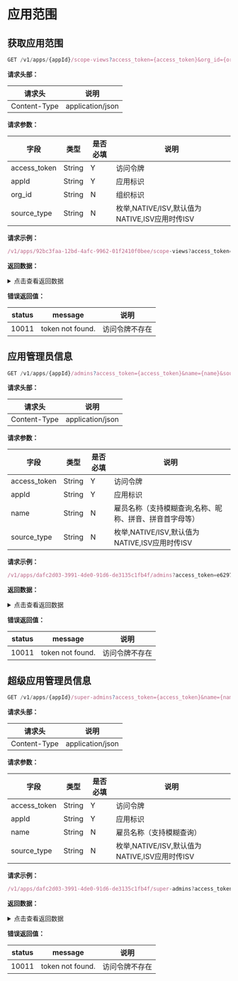 
# 应用范围

## 获取应用范围

```js
GET /v1/apps/{appId}/scope-views?access_token={access_token}&org_id={org_id}&source_type={source_type}
```

**请求头部：**

|请求头|说明 |
|---|---|
| Content-Type |application/json|

**请求参数：**

| 字段| 类型 | 是否必填|说明|
|---|---|---|---|
| access_token | String | Y | 访问令牌 |
| appId | String | Y | 应用标识 |
| org_id | String | N | 组织标识 |
| source_type | String | N | 枚举,NATIVE/ISV,默认值为NATIVE,ISV应用时传ISV |

**请求示例：**

```js
/v1/apps/92bc3faa-12bd-4afc-9962-01f2410f0bee/scope-views?access_token=ac2a8470c0fb4ad2a27edd7459c6c770&org_id=312
```

**返回数据：**

<details>
<summary>点击查看返回数据</summary>

```json
{
  "status": 0, 
  "message": "Everything is ok.", 
  "result": [
    {
      "id": 312, 
      "path": "/232/312/", 
      "name": "研发中心(导入)", 
      "children": [
        {
          "id": 315, 
          "path": "/232/312/315/", 
          "name": "研发二部(导入)", 
          "children": [ ]
        }, 
        {
          "id": 313, 
          "path": "/232/312/313/", 
          "name": "研发一部(导入)", 
          "children": [ ]
        }
      ]
    }
  ]
}
```
</details>

**错误返回值：**

| status | message |说明|
|---|---|---|
| 10011 |token not found.|访问令牌不存在|

## 应用管理员信息

```js
GET /v1/apps/{appId}/admins?access_token={access_token}&name={name}&source_type={source_type}
```

**请求头部：**

|请求头|说明 |
|---|---|
| Content-Type |application/json|

**请求参数：**

| 字段| 类型 | 是否必填|说明|
|---|---|---|---|
| access_token | String | Y | 访问令牌 |
| appId | String | Y | 应用标识 |
| name | String | N | 雇员名称（支持模糊查询,名称、昵称、拼音、拼音首字母等） |
| source_type | String | N | 枚举,NATIVE/ISV,默认值为NATIVE,ISV应用时传ISV |

**请求示例：**

```js
/v1/apps/dafc2d03-3991-4de0-91d6-de3135c1fb4f/admins?access_token=e62970d58f6a40c7b68040dabe50f678
```

**返回数据：**

<details>
<summary>点击查看返回数据</summary>

```json
{
  "status": 0, 
  "message": "Everything is ok.", 
  "result": {
    "records": [
      {
        "domain_id": "atwork", 
        "org_code": "85939199-6424-4f28-84d4-fce2aedf0e64", 
        "display_name": "XXX", 
        "employee_type_id": 125, 
        "employee_type": "正式员工", 
        "id": 829, 
        "name": "XXX", 
        "type": "EMPLOYEE", 
        "sort_order": 999, 
        "user_id": "53419de6c13a494b85187f20116338f1", 
        "username": "lizj", 
        "nickname": "XXX", 
        "status": "ACTIVATED", 
        "senior": false, 
        "gender": "MALE", 
        "birthday": 1477612800000, 
        "pinyin": "zhijun", 
        "initial": "zj", 
        "more_info": { }, 
        "settings": { }, 
        "mobile": "", 
        "email": "123@test.com", 
        "created": 0, 
        "last_modified": 0, 
        "expired": 0, 
        "disabled": false, 
        "root_org_info": {
          "id": 144, 
          "name": "研发部"
        }, 
        "positions": [
          {
            "employee_id": 829, 
            "org_id": 332, 
            "org_name": "财经管理部", 
            "corp_id": 144, 
            "corp_name": "研发部", 
            "job_title": "测试", 
            "path": "/144/332/", 
            "type": "DEPT", 
            "primary": true, 
            "chief": false
          }
        ]
      }
    ], 
    "total_counts": 1
  }
}
```
</details>

**错误返回值：**

| status | message |说明|
|---|---|---|
| 10011 |token not found.|访问令牌不存在|


## 超级应用管理员信息

```js
GET /v1/apps/{appId}/super-admins?access_token={access_token}&name={name}&source_type={source_type}
```

**请求头部：**

|请求头|说明 |
|---|---|
| Content-Type |application/json|

**请求参数：**

| 字段| 类型 | 是否必填|说明|
|---|---|---|---|
| access_token | String | Y | 访问令牌 |
| appId | String | Y | 应用标识 |
| name | String | N | 雇员名称（支持模糊查询） |
| source_type | String | N | 枚举,NATIVE/ISV,默认值为NATIVE,ISV应用时传ISV |

**请求示例：**

```js
/v1/apps/dafc2d03-3991-4de0-91d6-de3135c1fb4f/super-admins?access_token=e62970d58f6a40c7b68040dabe50f678
```

**返回数据：**

<details>
<summary>点击查看返回数据</summary>

```json
{
  "status": 0, 
  "message": "Everything is ok.", 
  "result": {
    "records": [
      {
        "domain_id": "atwork", 
        "org_code": "85939199-6424-4f28-84d4-fce2aedf0e64", 
        "display_name": "XXX", 
        "employee_type_id": 125, 
        "employee_type": "正式员工", 
        "id": 829, 
        "name": "XXX", 
        "type": "EMPLOYEE", 
        "sort_order": 999, 
        "user_id": "53419de6c13a494b85187f20116338f1", 
        "username": "lizj", 
        "nickname": "XXX", 
        "status": "ACTIVATED", 
        "senior": false, 
        "gender": "MALE", 
        "birthday": 1477612800000, 
        "pinyin": "zhijun", 
        "initial": "zj", 
        "more_info": { }, 
        "settings": { }, 
        "mobile": "", 
        "email": "123@test.com", 
        "created": 0, 
        "last_modified": 0, 
        "expired": 0, 
        "disabled": false, 
        "root_org_info": {
          "id": 144, 
          "name": "研发部"
        }, 
        "positions": [
          {
            "employee_id": 829, 
            "org_id": 332, 
            "org_name": "财经管理部", 
            "corp_id": 144, 
            "corp_name": "研发部", 
            "job_title": "测试", 
            "path": "/144/332/", 
            "type": "DEPT", 
            "primary": true, 
            "chief": false
          }
        ]
      }
    ], 
    "total_counts": 1
  }
}
```
</details>

**错误返回值：**

| status | message |说明|
|---|---|---|
| 10011 |token not found.|访问令牌不存在|